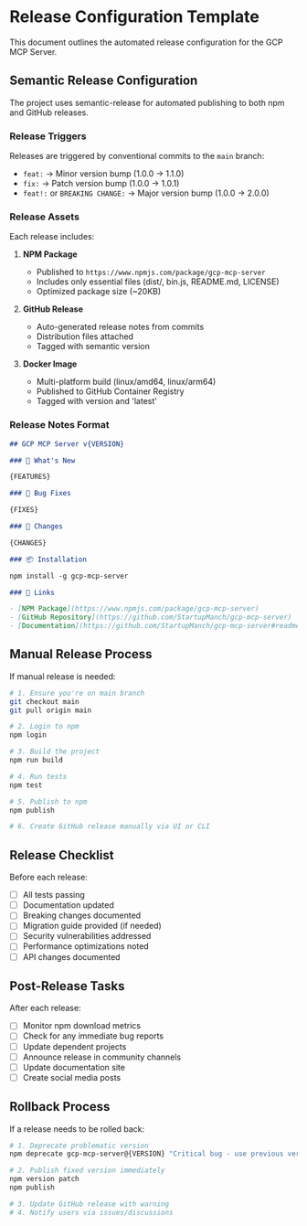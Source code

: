 # Release Configuration Template

This document outlines the automated release configuration for the GCP MCP Server.

## Semantic Release Configuration

The project uses semantic-release for automated publishing to both npm and GitHub releases.

### Release Triggers

Releases are triggered by conventional commits to the `main` branch:

- `feat:` → Minor version bump (1.0.0 → 1.1.0)
- `fix:` → Patch version bump (1.0.0 → 1.0.1)
- `feat!:` or `BREAKING CHANGE:` → Major version bump (1.0.0 → 2.0.0)

### Release Assets

Each release includes:

1. **NPM Package**
   - Published to `https://www.npmjs.com/package/gcp-mcp-server`
   - Includes only essential files (dist/, bin.js, README.md, LICENSE)
   - Optimized package size (~20KB)

2. **GitHub Release**
   - Auto-generated release notes from commits
   - Distribution files attached
   - Tagged with semantic version

3. **Docker Image**
   - Multi-platform build (linux/amd64, linux/arm64)
   - Published to GitHub Container Registry
   - Tagged with version and 'latest'

### Release Notes Format

```markdown
## GCP MCP Server v{VERSION}

### 🎯 What's New

{FEATURES}

### 🐛 Bug Fixes

{FIXES}

### 🔄 Changes

{CHANGES}

### 📦 Installation

npm install -g gcp-mcp-server

### 🔗 Links

- [NPM Package](https://www.npmjs.com/package/gcp-mcp-server)
- [GitHub Repository](https://github.com/StartupManch/gcp-mcp-server)
- [Documentation](https://github.com/StartupManch/gcp-mcp-server#readme)
```

## Manual Release Process

If manual release is needed:

```bash
# 1. Ensure you're on main branch
git checkout main
git pull origin main

# 2. Login to npm
npm login

# 3. Build the project
npm run build

# 4. Run tests
npm test

# 5. Publish to npm
npm publish

# 6. Create GitHub release manually via UI or CLI
```

## Release Checklist

Before each release:

- [ ] All tests passing
- [ ] Documentation updated
- [ ] Breaking changes documented
- [ ] Migration guide provided (if needed)
- [ ] Security vulnerabilities addressed
- [ ] Performance optimizations noted
- [ ] API changes documented

## Post-Release Tasks

After each release:

- [ ] Monitor npm download metrics
- [ ] Check for any immediate bug reports
- [ ] Update dependent projects
- [ ] Announce release in community channels
- [ ] Update documentation site
- [ ] Create social media posts

## Rollback Process

If a release needs to be rolled back:

```bash
# 1. Deprecate problematic version
npm deprecate gcp-mcp-server@{VERSION} "Critical bug - use previous version"

# 2. Publish fixed version immediately
npm version patch
npm publish

# 3. Update GitHub release with warning
# 4. Notify users via issues/discussions
```
